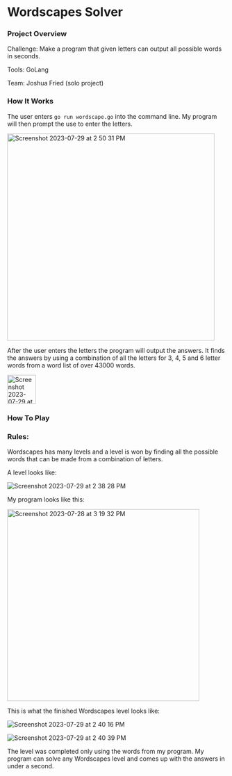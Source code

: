 # Wordscapes Solver 

### Project Overview

Challenge: Make a program that given letters can output all possible words in seconds.

Tools: GoLang

Team: Joshua Fried (solo project)
### How It Works

The user enters `go run wordscape.go` into the command line. My program will then prompt the use to enter the letters. 

<img width="477" alt="Screenshot 2023-07-29 at 2 50 31 PM" src="https://github.com/Josh-Fried/Portfolio/assets/98046392/cbd8b940-e738-4e13-bca3-e034e019da44">

After the user enters the letters the program will output the answers. It finds the answers by using a combination of all the letters for 3, 4, 5 and 6 letter words from a word list of over 43000 words.

<img width="66" alt="Screenshot 2023-07-29 at 2 50 42 PM" src="https://github.com/Josh-Fried/Portfolio/assets/98046392/191b829a-1c96-444f-958b-5274f0cae595">

### How To Play 

### Rules: 
Wordscapes has many levels and a level is won by finding all the possible words that can be made from a combination of letters. 

A level looks like: 

![Screenshot 2023-07-29 at 2 38 28 PM](https://github.com/Josh-Fried/Portfolio/assets/98046392/ad061f37-9f96-440a-b091-e59479ebeaad)

My program looks like this: 

<img width="442" alt="Screenshot 2023-07-28 at 3 19 32 PM" src="https://github.com/Josh-Fried/Portfolio/assets/98046392/c4611c3d-8816-44b8-9ece-301445cf3856">


This is what the finished Wordscapes level looks like: 

![Screenshot 2023-07-29 at 2 40 16 PM](https://github.com/Josh-Fried/Portfolio/assets/98046392/f69d62f4-004c-477f-8e05-03a40d96eb2a)

![Screenshot 2023-07-29 at 2 40 39 PM](https://github.com/Josh-Fried/Portfolio/assets/98046392/de6f6227-bd18-4564-b67c-7f3dd2ca8577)

The level was completed only using the words from my program. My program can solve any Wordscapes level and comes up with the answers in under a second. 
